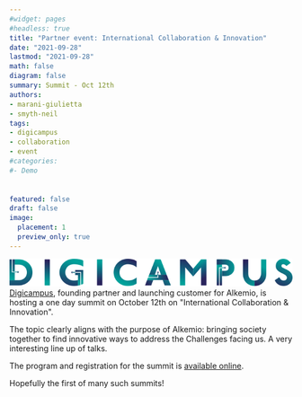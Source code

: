 ```yaml
---
#widget: pages
#headless: true
title: "Partner event: International Collaboration & Innovation"
date: "2021-09-28"
lastmod: "2021-09-28"
math: false
diagram: false
summary: Summit - Oct 12th
authors:
- marani-giulietta
- smyth-neil
tags:
- digicampus
- collaboration
- event
#categories:
#- Demo


featured: false
draft: false
image:
  placement: 1
  preview_only: true
---
```

![](./header.png)
[Digicampus](https://digicampus.tech), founding partner and launching customer for Alkemio, is hosting a one day summit on October 12th on "International Collaboration & Innovation". 

The topic clearly aligns with the purpose of Alkemio: bringing society together to find innovative ways to address the Challenges facing us. A very interesting line up of talks. 

The program and registration for the summit is [available online](https://digicampus.tech/international-collaborative-innovation-summit-2/).

Hopefully the first of many such summits!


